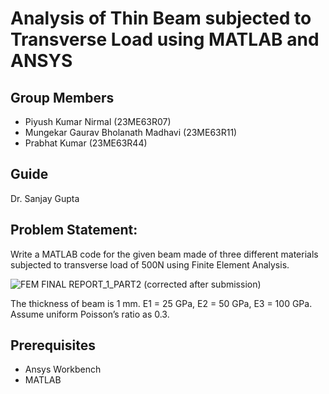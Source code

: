 # Analysis of Thin Beam subjected to Transverse Load using MATLAB and ANSYS

## Group Members
- Piyush Kumar Nirmal (23ME63R07)
- Mungekar Gaurav Bholanath Madhavi (23ME63R11)
- Prabhat Kumar (23ME63R44)

## Guide
Dr. Sanjay Gupta

## __Problem Statement:__

Write a MATLAB code for the given beam made of three different materials subjected to transverse load of 500N using Finite Element Analysis.

![FEM FINAL REPORT_1_PART2 (corrected after submission)](https://github.com/user-attachments/assets/1e9f18d2-0b06-44cc-b0e6-dbda92b0995b)

The thickness of beam is 1 mm. E1 = 25 GPa, E2 = 50 GPa, E3 = 100 GPa. Assume uniform Poisson’s ratio as 0.3.

## Prerequisites
- Ansys Workbench
- MATLAB
